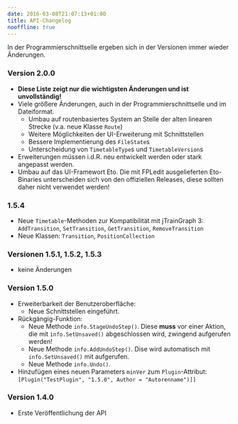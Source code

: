 ```yaml
---
date: 2016-03-08T21:07:13+01:00
title: API-Changelog
nooffline: true
---
```


In der Programmierschnittselle ergeben sich in der Versionen immer wieder Änderungen.

### Version 2.0.0
* **Diese Liste zeigt nur die wichtigsten Änderungen und ist unvollständig!**
* Viele größere Änderungen, auch in der Programmierschnittselle und im Dateiformat.
  * Umbau auf routenbasiertes System an Stelle der alten linearen Strecke (v.a. neue Klasse `Route`)
  * Weitere Möglichkeiten der UI-Erweiterung mit Schnittstellen
  * Bessere Implementierung des `FileState`s
  * Unterscheidung von `TimetableType`s und `TimetableVersion`s
* Erweiterungen müssen i.d.R. neu entwickelt werden oder stark angepasst werden.
* Umbau auf das UI-Framewort Eto. Die mit FPLedit ausgelieferten Eto-Binaries unterscheiden sich von den offiziellen Releases, diese sollten daher nicht verwendet werden!

### 1.5.4
* Neue `Timetable`-Methoden zur Kompatibilität mit jTrainGraph 3: `AddTransition`, `SetTransition`, `GetTransition`, `RemoveTransition`
* Neue Klassen: `Transition`, `PositionCollection`

### Versionen 1.5.1, 1.5.2, 1.5.3
* keine Änderungen

### Version 1.5.0
* Erweiterbarkeit der Benutzeroberfläche:
  * Neue Schnittstellen eingeführt.
* Rückgängig-Funktion:
  * Neue Methode `info.StageUndoStep()`. Diese **muss** vor einer Aktion, die mit `info.SetUnsaved()` abgeschlossen wird, zwingend aufgerufen werden!
  * Neue Methode `info.AddUndoStep()`. Dise wird automatisch mit `info.SetUnsaved()` mit aufgerufen.
  * Neue Methode `info.Undo()`.
* Hinzufügen eines neuen Parameters `minVer` zum `Plugin`-Attribut: `[Plugin("TestPlugin", "1.5.0", Author = "Autorenname")]]`

### Version 1.4.0
* Erste Veröffentlichung der API
